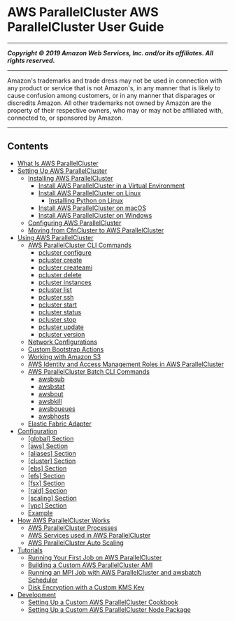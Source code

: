 # AWS ParallelCluster AWS ParallelCluster User Guide

-----
*****Copyright &copy; 2019 Amazon Web Services, Inc. and/or its affiliates. All rights reserved.*****

-----
Amazon's trademarks and trade dress may not be used in 
     connection with any product or service that is not Amazon's, 
     in any manner that is likely to cause confusion among customers, 
     or in any manner that disparages or discredits Amazon. All other 
     trademarks not owned by Amazon are the property of their respective
     owners, who may or may not be affiliated with, connected to, or 
     sponsored by Amazon.

-----
## Contents
+ [What Is AWS ParallelCluster](what-is-aws-parallelcluster.md)
+ [Setting Up AWS ParallelCluster](getting_started.md)
   + [Installing AWS ParallelCluster](install.md)
      + [Install AWS ParallelCluster in a Virtual Environment](install-virtualenv.md)
      + [Install AWS ParallelCluster on Linux](install-linux.md)
         + [Installing Python on Linux](install-linux-python.md)
      + [Install AWS ParallelCluster on macOS](install-macos.md)
      + [Install AWS ParallelCluster on Windows](install-windows.md)
   + [Configuring AWS ParallelCluster](getting-started-configuring-parallelcluster.md)
   + [Moving from CfnCluster to AWS ParallelCluster](moving-from-cfncluster-to-aws-parallelcluster.md)
+ [Using AWS ParallelCluster](working.md)
   + [AWS ParallelCluster CLI Commands](commands.md)
      + [pcluster configure](pcluster.configure.md)
      + [pcluster create](pluster.create.md)
      + [pcluster createami](pcluster.createami.md)
      + [pcluster delete](pcluster.delete.md)
      + [pcluster instances](pcluster.instances.md)
      + [pcluster list](pcluster.list.md)
      + [pcluster ssh](pcluster.ssh.md)
      + [pcluster start](pcluster.start.md)
      + [pcluster status](pcluster.status.md)
      + [pcluster stop](pcluster.stop.md)
      + [pcluster update](pcluster.update.md)
      + [pcluster version](pcluster.version.md)
   + [Network Configurations](networking.md)
   + [Custom Bootstrap Actions](pre_post_install.md)
   + [Working with Amazon S3](s3_resources.md)
   + [AWS Identity and Access Management Roles in AWS ParallelCluster](iam.md)
   + [AWS ParallelCluster Batch CLI Commands](awsbatchcli.md)
      + [awsbsub](awsbatchcli.awsbsub.md)
      + [awsbstat](awsbatchcli.awsbstat.md)
      + [awsbout](awsbatchcli_awsbout.md)
      + [awsbkill](awsbatchcli_awsbkill.md)
      + [awsbqueues](awsbatchcli_awsbqueues.md)
      + [awsbhosts](awsbatchcli_awsbhosts.md)
   + [Elastic Fabric Adapter](efa.md)
+ [Configuration](configuration.md)
   + [[global] Section](global.md)
   + [[aws] Section](aws.md)
   + [[aliases] Section](aliases.md)
   + [[cluster] Section](cluster-definition.md)
   + [[ebs] Section](ebs-section.md)
   + [[efs] Section](efs-section.md)
   + [[fsx] Section](fsx-section.md)
   + [[raid] Section](raid-section.md)
   + [[scaling] Section](scaling-section.md)
   + [[vpc] Section](vpc-section.md)
   + [Example](examples.md)
+ [How AWS ParallelCluster Works](functional.md)
   + [AWS ParallelCluster Processes](processes.md)
   + [AWS Services used in AWS ParallelCluster](aws-services.md)
   + [AWS ParallelCluster Auto Scaling](autoscaling.md)
+ [Tutorials](tutorials.md)
   + [Running Your First Job on AWS ParallelCluster](tutorials_01_hello_world.md)
   + [Building a Custom AWS ParallelCluster AMI](tutorials_02_ami_customization.md)
   + [Running an MPI Job with AWS ParallelCluster and awsbatch Scheduler](tutorials_03_batch_mpi.md)
   + [Disk Encryption with a Custom KMS Key](tutorials_04_encrypted_kms_fs.md)
+ [Development](development.md)
   + [Setting Up a Custom AWS ParallelCluster Cookbook](custom_cookbook.md)
   + [Setting Up a Custom AWS ParallelCluster Node Package](custom_node_package.md)